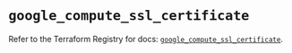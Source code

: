 # `google_compute_ssl_certificate`

Refer to the Terraform Registry for docs: [`google_compute_ssl_certificate`](https://registry.terraform.io/providers/hashicorp/google/6.6.0/docs/resources/compute_ssl_certificate).
